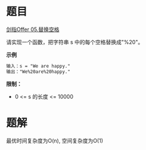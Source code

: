 # 题目
[剑指Offer 05.替换空格](https://leetcode-cn.com/problems/ti-huan-kong-ge-lcof/)

请实现一个函数，把字符串 s 中的每个空格替换成"%20"。

**示例**
```html
输入：s = "We are happy."
输出："We%20are%20happy."
```

**限制：**
- 0 <= s 的长度 <= 10000

# 题解
最优时间复杂度为O(n), 空间复杂度为O(1)